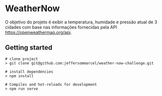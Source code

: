 # WeatherNow
O objetivo do projeto é exibir a temperatura, humidade e pressão atual de 3 cidades com base nas informações fornecidas pela API https://openweathermap.org/api.

## Getting started
```
# clone project
> git clone git@github.com:jeffersommarcel/weather-now-challenge.git
```

```
# install dependencies
> npm install
```

```
# Compiles and hot-reloads for development
> npm run serve
```
